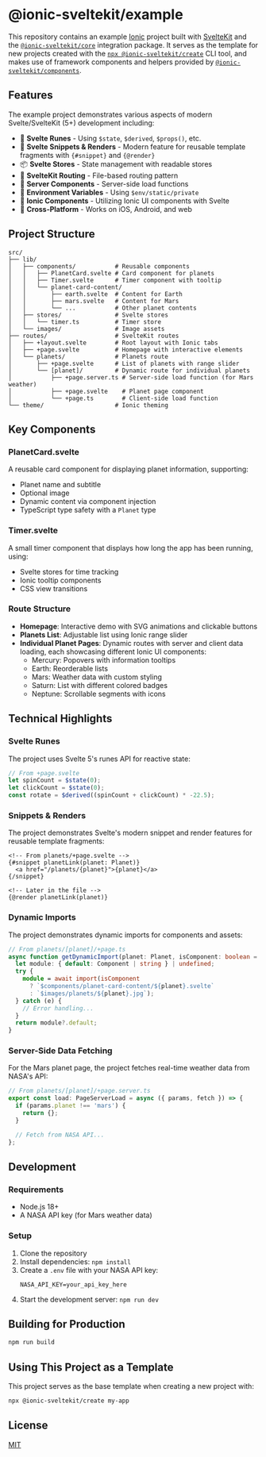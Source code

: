 # @ionic-sveltekit/example

This repository contains an example [Ionic](https://ionicframework.com/) project built with [SvelteKit](https://svelte.dev/docs/kit) and the [`@ionic-sveltekit/core`](https://github.com/ionic-sveltekit/core) integration package. It serves as the template for new projects created with the [`npx @ionic-sveltekit/create`](https://github.com/ionic-sveltekit/create) CLI tool, and makes use of framework components and helpers provided by [`@ionic-sveltekit/components`](https://github.com/ionic-sveltekit/components).

## Features

The example project demonstrates various aspects of modern Svelte/SvelteKit (5+) development including:

- 🧩 **Svelte Runes** - Using `$state`, `$derived`, `$props()`, etc.
- 🔄 **Svelte Snippets & Renders** - Modern feature for reusable template fragments with `{#snippet}` and `{@render}`
- 📦 **Svelte Stores** - State management with readable stores
- 🧭 **SvelteKit Routing** - File-based routing pattern
- 🔄 **Server Components** - Server-side load functions
- 🔐 **Environment Variables** - Using `$env/static/private`
- 🎨 **Ionic Components** - Utilizing Ionic UI components with Svelte
- 📱 **Cross-Platform** - Works on iOS, Android, and web

## Project Structure

```
src/
├── lib/
│   ├── components/           # Reusable components
│   │   ├── PlanetCard.svelte # Card component for planets
│   │   ├── Timer.svelte      # Timer component with tooltip
│   │   └── planet-card-content/
│   │       ├── earth.svelte  # Content for Earth
│   │       ├── mars.svelte   # Content for Mars
│   │       └── ...           # Other planet contents
│   ├── stores/               # Svelte stores
│   │   └── timer.ts          # Timer store
│   └── images/               # Image assets
├── routes/                   # SvelteKit routes
│   ├── +layout.svelte        # Root layout with Ionic tabs
│   ├── +page.svelte          # Homepage with interactive elements
│   └── planets/              # Planets route
│       ├── +page.svelte      # List of planets with range slider
│       └── [planet]/         # Dynamic route for individual planets
│           ├── +page.server.ts # Server-side load function (for Mars weather)
│           ├── +page.svelte    # Planet page component
│           └── +page.ts        # Client-side load function
└── theme/                    # Ionic theming
```

## Key Components

### PlanetCard.svelte

A reusable card component for displaying planet information, supporting:
- Planet name and subtitle
- Optional image
- Dynamic content via component injection
- TypeScript type safety with a `Planet` type

### Timer.svelte

A small timer component that displays how long the app has been running, using:
- Svelte stores for time tracking
- Ionic tooltip components
- CSS view transitions

### Route Structure

- **Homepage**: Interactive demo with SVG animations and clickable buttons
- **Planets List**: Adjustable list using Ionic range slider
- **Individual Planet Pages**: Dynamic routes with server and client data loading, each showcasing different Ionic UI components:
  - Mercury: Popovers with information tooltips
  - Earth: Reorderable lists
  - Mars: Weather data with custom styling
  - Saturn: List with different colored badges
  - Neptune: Scrollable segments with icons

## Technical Highlights

### Svelte Runes

The project uses Svelte 5's runes API for reactive state:

```typescript
// From +page.svelte
let spinCount = $state(0);
let clickCount = $state(0);
const rotate = $derived((spinCount + clickCount) * -22.5);
```

### Snippets & Renders

The project demonstrates Svelte's modern snippet and render features for reusable template fragments:

```svelte
<!-- From planets/+page.svelte -->
{#snippet planetLink(planet: Planet)}
  <a href="/planets/{planet}">{planet}</a>
{/snippet}

<!-- Later in the file -->
{@render planetLink(planet)}
```

### Dynamic Imports

The project demonstrates dynamic imports for components and assets:

```typescript
// From planets/[planet]/+page.ts
async function getDynamicImport(planet: Planet, isComponent: boolean = true) {
  let module: { default: Component | string } | undefined;
  try {
    module = await import(isComponent
      ? `$components/planet-card-content/${planet}.svelte`
      : `$images/planets/${planet}.jpg`);
  } catch (e) {
    // Error handling...
  }
  return module?.default;
}
```

### Server-Side Data Fetching

For the Mars planet page, the project fetches real-time weather data from NASA's API:

```typescript
// From planets/[planet]/+page.server.ts
export const load: PageServerLoad = async ({ params, fetch }) => {
  if (params.planet !== 'mars') {
    return {};
  }

  // Fetch from NASA API...
};
```

## Development

### Requirements

- Node.js 18+
- A NASA API key (for Mars weather data)

### Setup

1. Clone the repository
2. Install dependencies: `npm install`
3. Create a `.env` file with your NASA API key:
   ```
   NASA_API_KEY=your_api_key_here
   ```
4. Start the development server: `npm run dev`

## Building for Production

```bash
npm run build
```

## Using This Project as a Template

This project serves as the base template when creating a new project with:

```bash
npx @ionic-sveltekit/create my-app
```

## License

[MIT](LICENSE)
